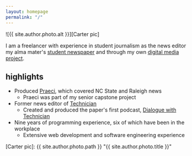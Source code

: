 ```yaml
---
layout: homepage
permalink: "/"
---
```


![{{ site.author.photo.alt }}][Carter pic]

I am a freelancer with experience in student journalism as the news editor my alma mater's [student newspaper][Technician] and through my own [digital media project][Praeci].

## highlights

* Produced [Praeci], which covered NC State and Raleigh news
    * Praeci was part of my senior capstone project
* Former news editor of [Technician]
    * Created and produced the paper's first podcast, [Dialogue with Technician][Dialogue]
* Nine years of programming experience, six of which have been in the workplace
    * Extensive web development and software engineering experience


[Carter pic]: {{ site.author.photo.path }} "{{ site.author.photo.title }}"

[Dialogue]: https://overcast.fm/itunes1275744725/dialogue-with-technician
[Praeci]: http://praeci.com
[Technician]: http://technicianonline.com